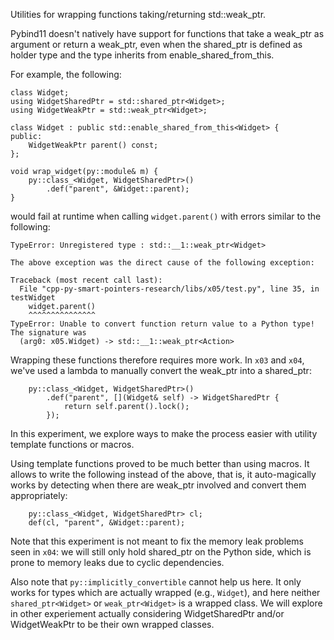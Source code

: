 Utilities for wrapping functions taking/returning std::weak_ptr.

Pybind11 doesn't natively have support for functions that take a weak_ptr as
argument or return a weak_ptr, even when the shared_ptr is defined as holder
type and the type inherits from enable_shared_from_this.

For example, the following:

```
class Widget;
using WidgetSharedPtr = std::shared_ptr<Widget>;
using WidgetWeakPtr = std::weak_ptr<Widget>;

class Widget : public std::enable_shared_from_this<Widget> {
public:
    WidgetWeakPtr parent() const;
};

void wrap_widget(py::module& m) {
    py::class_<Widget, WidgetSharedPtr>()
        .def("parent", &Widget::parent);
}
```

would fail at runtime when calling `widget.parent()` with errors
similar to the following:

```
TypeError: Unregistered type : std::__1::weak_ptr<Widget>

The above exception was the direct cause of the following exception:

Traceback (most recent call last):
  File "cpp-py-smart-pointers-research/libs/x05/test.py", line 35, in testWidget
    widget.parent()
    ^^^^^^^^^^^^^^^
TypeError: Unable to convert function return value to a Python type! The signature was
  (arg0: x05.Widget) -> std::__1::weak_ptr<Action>
```

Wrapping these functions therefore requires more work. In `x03` and `x04`,
we've used a lambda to manually convert the weak_ptr into a shared_ptr:

```
    py::class_<Widget, WidgetSharedPtr>()
        .def("parent", [](Widget& self) -> WidgetSharedPtr {
            return self.parent().lock();
        });
```

In this experiment, we explore ways to make the process easier with utility
template functions or macros.

Using template functions proved to be much better than using macros. It allows
to write the following instead of the above, that is, it auto-magically works
by detecting when there are weak_ptr involved and convert them appropriately:

```
    py::class_<Widget, WidgetSharedPtr> cl;
    def(cl, "parent", &Widget::parent);
```

Note that this experiment is not meant to fix the memory leak problems seen in
`x04`: we will still only hold shared_ptr on the Python side, which is prone
to memory leaks due to cyclic dependencies.

Also note that `py::implicitly_convertible` cannot help us here. It only works
for types which are actually wrapped (e.g., `Widget`), and here neither
`shared_ptr<Widget>` or `weak_ptr<Widget>` is a wrapped class. We will explore
in other experiement actually considering WidgetSharedPtr and/or WidgetWeakPtr to
be their own wrapped classes.
